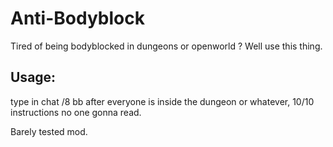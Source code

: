 # Anti-Bodyblock

Tired of being bodyblocked in dungeons or openworld ?
Well use this thing.

## Usage:
type in chat /8 bb
after everyone is inside the dungeon or whatever, 10/10 instructions no one gonna read.

Barely tested mod.
